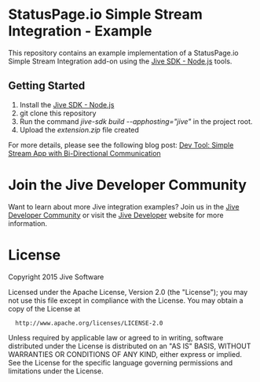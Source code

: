 # StatusPage.io Simple Stream Integration - Example

This repository contains an example implementation of a StatusPage.io Simple Stream Integration add-on using the [Jive SDK - Node.js](https://github.com/jivesoftware/jive-sdk) tools.

## Getting Started
1. Install the [Jive SDK - Node.js](https://community.jivesoftware.com/docs/DOC-114053)
2. git clone this repository
3. Run the command *jive-sdk build --apphosting="jive"* in the project root.
4. Upload the *extension.zip* file created

For more details, please see the following blog post:
[Dev Tool: Simple Stream App with Bi-Directional Communication](https://community.jivesoftware.com/community/developer/blog/2015/09/09/dev-tool-simple-stream-app-with-bi-directional-communication-3-of-3)

# Join the Jive Developer Community
Want to learn about more Jive integration examples?  Join us in the [Jive Developer Community](https://community.jivesoftware.com/community/developer) or visit the [Jive Developer](https://developer.jivesoftware.com) website for more information.

# License

   Copyright 2015 Jive Software

   Licensed under the Apache License, Version 2.0 (the "License");
   you may not use this file except in compliance with the License.
   You may obtain a copy of the License at

      http://www.apache.org/licenses/LICENSE-2.0

   Unless required by applicable law or agreed to in writing, software
   distributed under the License is distributed on an "AS IS" BASIS,
   WITHOUT WARRANTIES OR CONDITIONS OF ANY KIND, either express or implied.
   See the License for the specific language governing permissions and
   limitations under the License.
